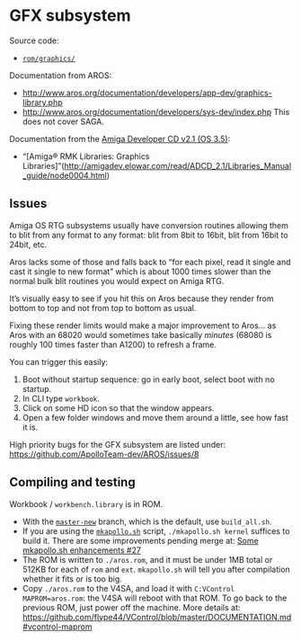 # GFX subsystem

Source code:

- [`rom/graphics/`](https://github.com/ApolloTeam-dev/AROS/tree/master-new/rom/graphics/)

Documentation from AROS:

- http://www.aros.org/documentation/developers/app-dev/graphics-library.php
- http://www.aros.org/documentation/developers/sys-dev/index.php
This does not cover SAGA.

Documentation from the [Amiga Developer CD v2.1 (OS 3.5)](http://amigadev.elowar.com/):

- “[Amiga® RMK Libraries: Graphics Libraries]”(http://amigadev.elowar.com/read/ADCD_2.1/Libraries_Manual_guide/node0004.html)

## Issues

Amiga OS RTG subsystems usually have conversion routines allowing them to blit from any format to any format: blit from 8bit to 16bit, blit from 16bit to 24bit, etc.

Aros lacks some of those and falls back to “for each pixel, read it single and cast it single to new format” which is about 1000 times slower than the normal bulk blit routines you would expect on Amiga RTG.

It’s visually easy to see if you hit this on Aros because they render from bottom to top and not from top to bottom as usual.

Fixing these render limits would make a major improvement to Aros... as Aros with an 68020 would sometimes take basically *minutes* (68080 is roughly 100 times faster than A1200) to refresh a frame.

You can trigger this easily:
1. Boot without startup sequence: go in early boot, select boot with no startup.
2. In CLI type `workbook`.
3. Click on some HD icon so that the window appears.
4. Open a few folder windows and move them around a little, see how fast it is.

High priority bugs for the GFX subsystem are listed under:
https://github.com/ApolloTeam-dev/AROS/issues/8

## Compiling and testing
Workbook / `workbench.library` is in ROM.

- With the [`master-new`](https://github.com/ApolloTeam-dev/AROS) branch, which is the default, use `build_all.sh`.
- If you are using the [`mkapollo.sh`](https://github.com/ApolloTeam-dev/AROS/blob/v4-alynna/mkapollo.sh) script, `./mkapollo.sh kernel` suffices to build it. There are some improvements pending merge at: [Some mkapollo.sh enhancements #27](https://github.com/ApolloTeam-dev/AROS/pull/27)
- The ROM is written to `./aros.rom`, and it must be under 1MB total or 512KB for each of `rom` and `ext`. `mkapollo.sh` will tell you after compilation whether it fits or is too big.
- Copy `./aros.rom` to the V4SA, and load it with `C:VControl MAPROM=aros.rom`: the V4SA will reboot with that ROM. To go back to the previous ROM, just power off the machine. More details at: https://github.com/flype44/VControl/blob/master/DOCUMENTATION.md#vcontrol-maprom
